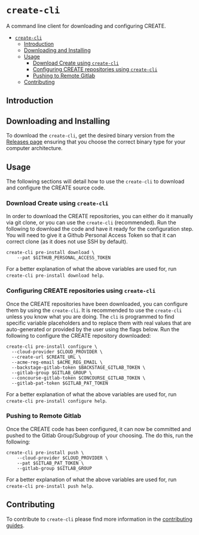 # `create-cli`

A command line client for downloading and configuring CREATE.

- [`create-cli`](#create-cli)
  - [Introduction](#introduction)
  - [Downloading and Installing](#downloading-and-installing)
  - [Usage](#usage)
    - [Download Create using `create-cli`](#download-create-using-create-cli)
    - [Configuring CREATE repositories using `create-cli`](#configuring-create-repositories-using-create-cli)
    - [Pushing to Remote Gitlab](#pushing-to-remote-gitlab)
  - [Contributing](#contributing)

## Introduction



## Downloading and Installing

To download the `create-cli`, get the desired binary version from the [Releases page](https://github.com/Capgemini/create-cli/releases) ensuring that you choose the correct binary type for your computer architecture.

## Usage

The following sections will detail how to use the `create-cli` to download and configure the CREATE source code.

### Download Create using `create-cli`

In order to download the CREATE repositories, you can either do it manually via git clone, or you can use the `create-cli` (recommended). Run the following to download the code and have it ready for the configuration step. You will need to give it a Github Personal Access Token so that it can correct clone (as it does not use SSH by default).

```shell
create-cli pre-install download \
    --pat $GITHUB_PERSONAL_ACCESS_TOKEN
```

For a better explanation of what the above variables are used for, run `create-cli pre-install download help`.

### Configuring CREATE repositories using `create-cli`

Once the CREATE repositories have been downloaded, you can configure them by using the `create-cli`. It is recommended to use the `create-cli` unless you know what you are doing. The `cli` is programmed to find specific variable placeholders and to replace them with real values that are auto-generated or provided by the user using the flags below. Run the following to configure the CREATE repository downloaded:

```shell
create-cli pre-install configure \
  --cloud-provider $CLOUD_PROVIDER \
  --create-url $CREATE_URL \
  --acme-reg-email $ACME_REG_EMAIL \
  --backstage-gitlab-token $BACKSTAGE_GITLAB_TOKEN \
  --gitlab-group $GITLAB_GROUP \
  --concourse-gitlab-token $CONCOURSE_GITLAB_TOKEN \
  --gitlab-pat-token $GITLAB_PAT_TOKEN
```

For a better explanation of what the above variables are used for, run `create-cli pre-install configure help`.

### Pushing to Remote Gitlab

Once the CREATE code has been configured, it can now be committed and pushed to the Gitlab Group/Subgroup of your choosing. The do this, run the following:

```shell
create-cli pre-install push \
    --cloud-provider $CLOUD_PROVIDER \
    --pat $GITLAB_PAT_TOKEN \
    --gitlab-group $GITLAB_GROUP
```

For a better explanation of what the above variables are used for, run `create-cli pre-install push help`.

## Contributing

To contribute to `create-cli` please find more information in the [contributing guides](./CONTRIBUTING.md).
